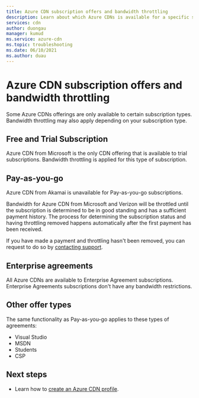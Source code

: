 ```yaml
---
title: Azure CDN subscription offers and bandwidth throttling
description: Learn about which Azure CDNs is available for a specific subscription type.
services: cdn
author: duongau
manager: kumud
ms.service: azure-cdn
ms.topic: troubleshooting
ms.date: 06/10/2021
ms.author: duau
---
```


# Azure CDN subscription offers and bandwidth throttling

Some Azure CDNs offerings are only available to certain subscription types. Bandwidth throttling may also apply depending on your subscription type.

## Free and Trial Subscription

Azure CDN from Microsoft is the only CDN offering that is available to trial subscriptions. Bandwidth throttling is applied for this type of subscription.  
 
## Pay-as-you-go

Azure CDN from Akamai is unavailable for Pay-as-you-go subscriptions.   
 
Bandwidth for Azure CDN from Microsoft and Verizon will be throttled until the subscription is determined to be in good standing and has a sufficient payment history. The process for determining the subscription status and having throttling removed happens automatically after the first payment has been received.   
 
If you have made a payment and throttling hasn't been removed, you can request to do so by [contacting support](https://portal.azure.com/?#blade/Microsoft_Azure_Support/HelpAndSupportBlade). 
  
## Enterprise agreements

All Azure CDNs are available to Enterprise Agreement subscriptions. Enterprise Agreements subscriptions don't have any bandwidth restrictions.  
 
## Other offer types
 
The same functionality as Pay-as-you-go applies to these types of agreements:

* Visual Studio 
* MSDN
* Students
* CSP

## Next steps

* Learn how to [create an Azure CDN profile](cdn-create-new-endpoint.md).
